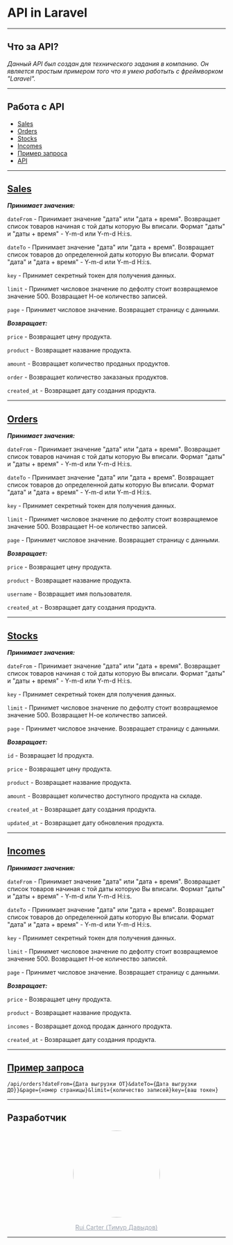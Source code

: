 # API in Laravel
___
## Что за API?

<em>Данный API был создан для технического задания в компанию.
Он является простым примером того что я умею работыть с фреймворком "Laravel".</em>

___
## Работа с API

- [Sales](#sales)
- [Orders](#orders)
- [Stocks](#stocks)
- [Incomes](#incomes)
- [Пример запроса](#Пример-запроса)
- [API](https://app-b0b5614b-5d2d-4d56-9370-e4791dc6de92.cleverapps.io/api/orders?key=9)
___
## [Sales](#sales)

<b><em>Принимает значения:</em></b> 

```dateFrom``` - Принимает значение "дата" или "дата + время". Возвращает список товаров начиная с той даты которую Вы вписали.
Формат "даты" и "даты + время" - Y-m-d или Y-m-d H:i:s. 

```dateTo``` - Принимает значение "дата" или "дата + время". Возвращает список товаров до определенной даты которую Вы вписали.
Формат "дата" и "дата + время" - Y-m-d или Y-m-d H:i:s. 

```key``` - Принимет секретный токен для получения данных.

```limit``` - Принимет числовое значение по дефолту стоит возвращяемое значение 500. Возвращает Н-ое количество записей.

```page``` - Принимет числовое значение. Возвращает страницу с данными.

<b><em>Возвращает:</em></b>

```price``` - Возвращает цену продукта.

```product``` - Возвращает название продукта.

```amount``` - Возвращает количество проданых продуктов.

```order``` - Возвращает количество заказаных продуктов.

```created_at``` - Возвращает дату создания продукта.

___
## [Orders](#orders)

<b><em>Принимает значения:</em></b> 

```dateFrom``` - Принимает значение "дата" или "дата + время". Возвращает список товаров начиная с той даты которую Вы вписали.
Формат "даты" и "даты + время" - Y-m-d или Y-m-d H:i:s. 

```dateTo``` - Принимает значение "дата" или "дата + время". Возвращает список товаров до определенной даты которую Вы вписали.
Формат "дата" и "дата + время" - Y-m-d или Y-m-d H:i:s. 

```key``` - Принимет секретный токен для получения данных.

```limit``` - Принимет числовое значение по дефолту стоит возвращяемое значение 500. Возвращает Н-ое количество записей.

```page``` - Принимет числовое значение. Возвращает страницу с данными.

<b><em>Возвращает:</em></b>

```price``` - Возвращает цену продукта.

```product``` - Возвращает название продукта.

```username``` - Возвращает имя пользователя.

```created_at``` - Возвращает дату создания продукта.

___
## [Stocks](#stocks)

<b><em>Принимает значения:</em></b> 

```dateFrom``` - Принимает значение "дата" или "дата + время". Возвращает список товаров начиная с той даты которую Вы вписали.
Формат "даты" и "даты + время" - Y-m-d или Y-m-d H:i:s. 

```key``` - Принимет секретный токен для получения данных.

```limit``` - Принимет числовое значение по дефолту стоит возвращяемое значение 500. Возвращает Н-ое количество записей.

```page``` - Принимет числовое значение. Возвращает страницу с данными.

<b><em>Возвращает:</em></b>

```id``` - Возвращает Id продукта.

```price``` - Возвращает цену продукта.

```product``` - Возвращает название продукта.

```amount``` - Возвращает количество доступного продукта на складе.

```created_at``` - Возвращает дату создания продукта.

```updated_at``` - Возвращает дату обновления продукта.

___
## [Incomes](#incomes)

<b><em>Принимает значения:</em></b> 

```dateFrom``` - Принимает значение "дата" или "дата + время". Возвращает список товаров начиная с той даты которую Вы вписали.
Формат "даты" и "даты + время" - Y-m-d или Y-m-d H:i:s. 

```dateTo``` - Принимает значение "дата" или "дата + время". Возвращает список товаров до определенной даты которую Вы вписали.
Формат "дата" и "дата + время" - Y-m-d или Y-m-d H:i:s. 

```key``` - Принимет секретный токен для получения данных.

```limit``` - Принимет числовое значение по дефолту стоит возвращяемое значение 500. Возвращает Н-ое количество записей.

```page``` - Принимет числовое значение. Возвращает страницу с данными.

<b><em>Возвращает:</em></b>

```price``` - Возвращает цену продукта.

```product``` - Возвращает название продукта.

```incomes``` - Возвращает доход продаж данного продукта.

```created_at``` - Возвращает дату создания продукта.

___
## [Пример запроса](#Пример-запроса)

```
/api/orders?dateFrom={Дата выгрузки ОТ}&dateTo={Дата выгрузки ДО}}&page={номер страницы}&limit={количество записей}key={ваш токен}
```
___


## Разработчик

<p align="center">
  <img src="https://avatars.githubusercontent.com/u/79089275?s=400&u=17a1fabcbae6fe4875bf049e57d03a6416b90a22&v=4" style="width: 200px; height: 200px;  border-radius: 50%;">
</p>

<p align="center">
  <a href="https://github.com/URLbug" style="color: #9ca3af">Rui Carter (Тимур Давыдов)</a>
</p>

___
